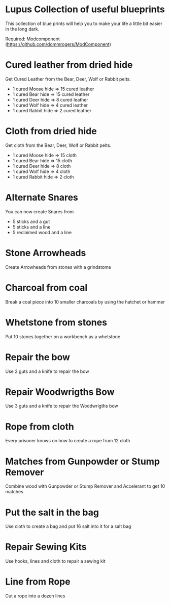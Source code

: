 # Lupus Collection of useful blueprints
This collection of blue prints will help you to make your life a little bit easier in the long dark.

Required: Modcomponent (https://github.com/dommrogers/ModComponent)
# Cured leather from dried hide

Get Cured Leather from the Bear, Deer, Wolf or Rabbit pelts.
- 1 cured Moose hide  => 15 cured leather
- 1 cured Bear hide   => 15 cured leather
- 1 cured Deer hide   =>  8 cured leather
- 1 cured Wolf hide   =>  4 cured leather
- 1 cured Rabbit hide =>  2 cured leather
# Cloth from dried hide

Get cloth from the Bear, Deer, Wolf or Rabbit pelts.
- 1 cured Moose hide  => 15 cloth
- 1 cured Bear hide   => 15 cloth
- 1 cured Deer hide   =>  8 cloth
- 1 cured Wolf hide   =>  4 cloth
- 1 cured Rabbit hide =>  2 cloth
# Alternate Snares

You can now create Snares from
- 5 sticks and a gut
- 5 sticks and a line
- 5 reclaimed wood and a line

# Stone Arrowheads
Create Arrowheads from stones with a grindstome

# Charcoal from coal
Break a coal piece into 10 smaller charcoals by using the hatchet or hammer

# Whetstone from stones
Put 10 stones together on a workbench as a whetstone

# Repair the bow 
Use 2 guts and a knife to repair the bow

# Repair Woodwrigths Bow
Use 3 guts and a knife to repair the Woodwrigths bow

# Rope from cloth
Every prisoner knows on how to create a rope from 12 cloth

# Matches from Gunpowder or Stump Remover
Combine wood with Gunpowder or Stump Remover and Accelerant to get 10 matches

# Put the salt in the bag
Use cloth to create a bag and put 16 salt into it for a salt bag

# Repair Sewing Kits
Use hooks, lines and cloth to repair a sewing kit

# Line from Rope
Cut a rope into a dozen lines

